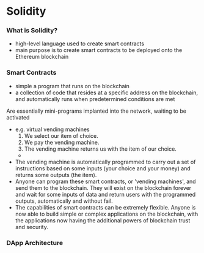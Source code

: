 # Solidity

### What is Solidity?

- high-level language used to create smart contracts
- main purpose is to create smart contracts to be deployed onto the Ethereum blockchain

### Smart Contracts

- simple a program that runs on the blockchain
- a collection of code that resides at a specific address on the blockchain, and automatically runs when predetermined conditions are met

Are essentially mini-programs implanted into the network, waiting to be activated
- e.g. virtual vending machines
    1. We select our item of choice.
    2. We pay the vending machine.
    3. The vending machine returns us with the item of our choice.
    - 
- The vending machine is automatically programmed to carry out a set of instructions based on some inputs (your choice and your money) and returns some outputs (the item).
- Anyone can program these smart contracts, or 'vending machines', and send them to the blockchain. They will exist on the blockchain forever and wait for some inputs of data and return users with the programmed outputs, automatically and without fail.
- The capabilities of smart contracts can be extremely flexible. Anyone is now able to build simple or complex applications on the blockchain, with the applications now having the additional powers of blockchain trust and security.

### DApp Architecture